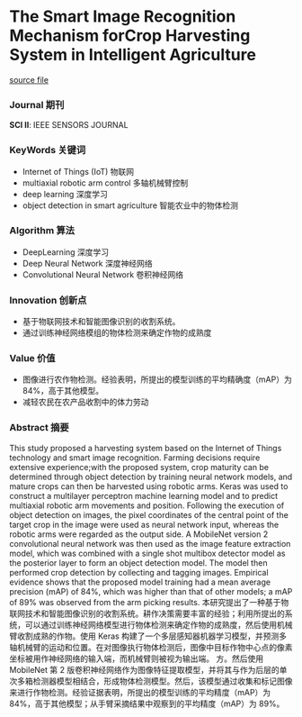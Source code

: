# The Smart Image Recognition Mechanism forCrop Harvesting System in Intelligent Agriculture

[source file](./CNNObjectDetectionInSmartAgriculture.-2020.03.pdf)

### Journal 期刊
**SCI II**: IEEE SENSORS JOURNAL
### KeyWords 关键词
- Internet of Things (IoT) 物联网
- multiaxial robotic arm control 多轴机械臂控制
- deep learning 深度学习
- object detection in smart agriculture 智能农业中的物体检测

### Algorithm 算法
- DeepLearning 深度学习
- Deep Neural Network 深度神经网络
- Convolutional Neural Network 卷积神经网络

### Innovation 创新点
- 基于物联网技术和智能图像识别的收割系统。
- 通过训练神经网络模组的物体检测来确定作物的成熟度
  
### Value 价值

- 图像进行农作物检测。经验表明，所提出的模型训练的平均精确度（mAP）为 84%，高于其他模型。
- 减轻农民在农产品收割中的体力劳动

### Abstract 摘要

This study proposed a harvesting system based on the Internet of Things technology and smart image recognition. Farming decisions require extensive experience;with the proposed system, crop maturity can be determined through object detection by training neural network models, and mature crops can then be harvested using robotic arms. Keras was used to construct a multilayer perceptron machine learning model and to predict multiaxial robotic arm movements and position. Following the execution of object detection on images, the pixel coordinates of the central point of the target crop in the image were used as neural network input, whereas the robotic arms were regarded as the output side. A MobileNet version 2 convolutional neural network was then used as the image feature extraction model, which was combined with a single shot multibox detector model as the posterior layer to form an object detection model. The model then performed crop detection by collecting and tagging images. Empirical evidence shows that the proposed model training had a mean average precision (mAP) of 84%, which was higher than that of other models; a mAP of 89% was observed from the arm picking results.
本研究提出了一种基于物联网技术和智能图像识别的收割系统。耕作决策需要丰富的经验；利用所提出的系统，可以通过训练神经网络模型进行物体检测来确定作物的成熟度，然后使用机械臂收割成熟的作物。使用 Keras 构建了一个多层感知器机器学习模型，并预测多轴机械臂的运动和位置。在对图像执行物体检测后，图像中目标作物中心点的像素坐标被用作神经网络的输入端，而机械臂则被视为输出端。
方。然后使用 MobileNet 第 2 版卷积神经网络作为图像特征提取模型，并将其与作为后层的单次多箱检测器模型相结合，形成物体检测模型。然后，该模型通过收集和标记图像来进行作物检测。经验证据表明，所提出的模型训练的平均精度（mAP）为 84%，高于其他模型；从手臂采摘结果中观察到的平均精度（mAP）为 89%。